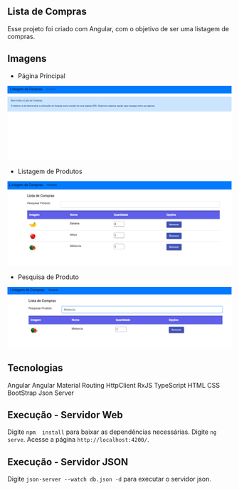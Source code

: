 ## Lista de Compras

Esse projeto foi criado com Angular, com o objetivo de ser uma listagem de compras.

## Imagens

- Página Principal
<img src="docs/prints/print1.png">

- Listagem de Produtos
<img src="docs/prints/print2.png">

- Pesquisa de Produto
<img src="docs/prints/print3.png">

## Tecnologias
Angular
Angular Material
Routing
HttpClient
RxJS
TypeScript
HTML
CSS
BootStrap
Json Server

## Execução - Servidor Web

Digite `npm  install` para baixar as dependências necessárias.
Digite `ng serve`. Acesse a página `http://localhost:4200/`.

## Execução - Servidor JSON

Digite `json-server --watch db.json -d` para executar o servidor json.
